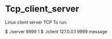 # Tcp_client_server
Linux client server TCP
To run:

$ ./server 9999 1 
$ ./client 127.0.0.1 9999 message
